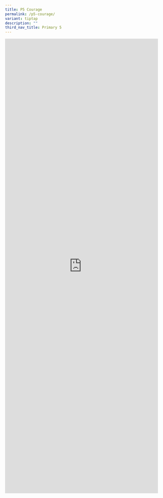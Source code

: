 ```yaml
---
title: P5 Courage
permalink: /p5-courage/
variant: tiptap
description: ""
third_nav_title: Primary 5
---
```

<div class="iframe-wrapper">
<iframe height="1500" width="100%" allowfullscreen="true" frameborder="0" src="https://docs.google.com/document/d/e/2PACX-1vSpcULyUhBAMQW1c1c-wOO0iRRI0me3NEnX9DOTdo5CBY_WTpe6JmnQ5Wt_Of3w5w/pub?embedded=true"></iframe>
</div>
<p></p>